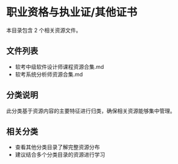 # 职业资格与执业证/其他证书

本目录包含 2 个相关资源文件。

## 文件列表

- 软考中级软件设计师课程资源合集.md
- 软考系统分析师资源合集.md

## 分类说明

此分类基于资源内容的主要特征进行归类，确保相关资源能够集中管理。

## 相关分类

- 查看其他分类目录了解完整资源分布
- 建议结合多个分类目录的资源进行学习
